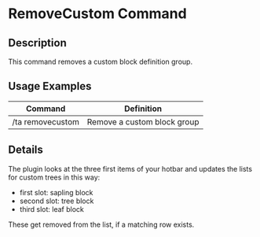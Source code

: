 # RemoveCustom Command

## Description

This command removes a custom block definition group.

## Usage Examples

Command |  Definition
------------- | -------------
/ta removecustom | Remove a custom block group

## Details

The plugin looks at the three first items of your hotbar and updates the lists for custom trees in this way:

- first slot: sapling block
- second slot: tree block
- third slot: leaf block

These get removed from the list, if a matching row exists.